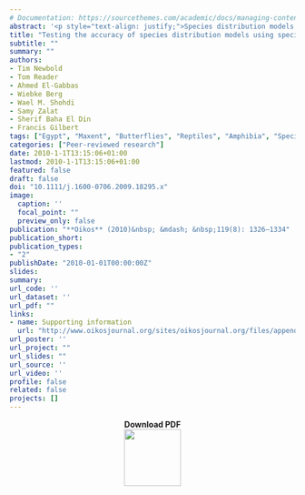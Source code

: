```yaml
---
# Documentation: https://sourcethemes.com/academic/docs/managing-content/
abstract: '<p style="text-align: justify;">Species distribution models are a very popular tool in ecology and biogeography and have great potential to help direct conservation efforts. Models are traditionally tested by using half the original species records to build the model and half to evaluate it. However, this can lead to overly optimistic estimates of model accuracy, particularly when there are systematic biases in the data. It is better to evaluate models using independent data. This study used independent species records from a new to survey to provide a more rigorous evaluation of distribution-model accuracy. Distribution models were built for reptile, amphibian, butterfly and mammal species. The accuracy of these models was evaluated using the traditional approach of partitioning the original species records into model-building and model-evaluating datasets, and using independent records collected during a new field survey of 21 previously unvisited sites in diverse habitat types. We tested whether variation in distribution-model accuracy among species could be explained by species detectability, range size, number of records used to build the models, and body size. Estimates of accuracy derived using the new species records correlated positively with estimates generated using the traditional data-partitioning approach, but were on average 22% lower. Model accuracy was negatively related to range size and number of records used to build the models, and positively related to the body size of butterflies. There was no clear relationship between species detectability and model accuracy. The field data generally validated the species distribution models. However, there was considerable variation in model accuracy among species, some of which could be explained by the characteristics of species.</p>'
title: "Testing the accuracy of species distribution models using species records from a new field survey"
subtitle: ""
summary: ""
authors:
- Tim Newbold
- Tom Reader
- Ahmed El-Gabbas
- Wiebke Berg
- Wael M. Shohdi
- Samy Zalat
- Sherif Baha El Din
- Francis Gilbert
tags: ["Egypt", "Maxent", "Butterflies", "Reptiles", "Amphibia", "Species Distribution Models", "Conservation", "Mammals", "Bats"]
categories: ["Peer-reviewed research"]
date: 2010-1-1T13:15:06+01:00
lastmod: 2010-1-1T13:15:06+01:00
featured: false
draft: false
doi: "10.1111/j.1600-0706.2009.18295.x"
image:
  caption: ''
  focal_point: ""
  preview_only: false
publication: "**Oikos** (2010)&nbsp; &mdash; &nbsp;119(8): 1326–1334"
publication_short:
publication_types:
- "2"
publishDate: "2010-01-01T00:00:00Z"
slides:
summary:
url_code: ''
url_dataset: ''
url_pdf: ""
links:
- name: Supporting information
  url: "http://www.oikosjournal.org/sites/oikosjournal.org/files/appendix/o18295.pdf"
url_poster: ''
url_project: ""
url_slides: ""
url_source: ''
url_video: ''
profile: false
related: false
projects: []
---
```

<p align="center">
<b>Download PDF</b><br><a href="/Publications/Newbold_etal_2010_Oikos.pdf" onclick="return confirmSubmit()" oncontextmenu="return false;" target="_blank" title="Download PDF of the paper"><img src="/img/PDF.png" width="100" height="100"></a>
</p>

<div style="display: none">
Tim Newbold, Tom Reader, Ahmed El-Gabbas, Wiebke Berg, Wael M. Shohdi, Samy Zalat, Sherif Baha El Din & Francis Gilbert 2010<br>
Testing the accuracy of species distribution models using species records from a new field survey<br>
Oikos, 119(8): 1326–1334<br>
10.1111/j.1600-0706.2009.18295.x<br>
Species distribution models are a very popular tool in ecology and biogeography and have great potential to help direct conservation efforts. Models are traditionally tested by using half the original species records to build the model and half to
evaluate it. However, this can lead to overly optimistic estimates of model accuracy, particularly when there are systematic biases in the data. It is better to evaluate models using independent data. This study used independent species records
from a new to survey to provide a more rigorous evaluation of distribution-model accuracy. Distribution models were built for reptile, amphibian, butterfly and mammal species. The accuracy of these models was evaluated using the traditional
approach of partitioning the original species records into model-building and model-evaluating datasets, and using independent records collected during a new field survey of 21 previously unvisited sites in diverse habitat types. We tested whether
variation in distribution-model accuracy among species could be explained by species detectability, range size, number of records used to build the models, and body size. Estimates of accuracy derived using the new species records correlated
positively with estimates generated using the traditional data-partitioning approach, but were on average 22% lower. Model accuracy was negatively related to range size and number of records used to build the models, and positively related to the
body size of butterflies. There was no clear relationship between species detectability and model accuracy. The field data generally validated the species distribution models. However, there was considerable variation in model accuracy among
species, some of which could be explained by the characteristics of species. <br>
Species distribution models have great potential as tools for conservation. They relate a set of records of the occurrence of a species to a set of variables describing relevant aspects of the environment in order to predict its distribution over
the whole of the study area in question (reviewed by Wintle et al. 2005). <br>
There is a vast amount of data on the distributions of species in museums, natural history collections and the literature (Graham et al. 2004). However, there are several limitations associated with data from these sources. First, records are
often accompanied by an imprecise description of the locality from which they were taken. This translates into poor locational accuracy when the record is georeferenced (i.e. when it is assigned geographical coordinates, Graham et al. 2004). The
effect of locational error in the species records on the accuracy of distributional models is generally low, but varies among different types of model (Graham et al. 2008). <br>
Second, museum data are often biased. Such bias could be: 1) spatial – towards areas to which it is easy for scientists to gain access, or towards areas that are biologically interesting; 2) temporal – towards time periods when collecting was more
frequent; or 3) taxonomic – towards species that are easy to detect or that are of more interest to the collectors (Soberón 1999, Hijmans et al. 2000, Reddy and Dávalos 2003). <br>
The third major problem with data from museums and literature sources is that there are rarely data documenting places where the species is known not to exist (absence records) (Graham et al. 2004). There are modelling techniques designed to be
used with datasets that consist only of presence records, such as climate envelope approaches and techniques that model the presences with reference to the background environmental conditions (Wintle et al. 2005). However, several of the most
popular modelling approaches, such as generalized linear models (GLMs) and generalized additive models (GAMs), can only be used with both presence and absence data. A commonly-used solution to this problem is to generate random ‘pseudo-absence’
data in grid cells without presence records (Ferrier and Watson 1997). One obvious problem with using pseudo–absence data is that some absences are likely to be found in areas that are suitable for, and even inhabited by, the species (Graham et
al. 2004). Of course, recorded absence of species may also prove to be erroneous. Many species are very difficult to detect and it may take many visits to a site before species absence can be inferred with any degree of confidence (Kéry 2002,
MacKenzie et al. 2002). Given accurate species records from a well-designed survey, models built with only presence records have been shown to perform as well as models built with both presences and absences (Wintle et al. 2005) and may present
the safest option when there is uncertainty over the reliability of absence data. <br>
Data from museums, collections and the literature are too valuable a source of data to ignore. However, given the potential biases and inaccuracies associated with them, it is particularly important to test the accuracy of model predictions. The
simplest way to test the accuracy of a species distribution model is to test its ability to predict correctly the data used to build it in the first place (Fielding and Bell 1997). This is effectively a measure of goodness-of-fit of the model. The
main drawback of this approach is that a model can fit the data used to build it very well without capturing the species’ real response to the environmental variables (a phenomenon known as overfitting), and this method of model evaluation tends
to lead to over-optimistic measures of model accuracy (Chatfield 1995). A better approach is to partition the data in some way, building the model with part of the dataset and evaluating it against the remainder (Fielding and Bell 1997). This is
the approach taken by most studies (Hernandez et al. 2008, Franklin et al. 2009). A problem with data-partitioning approaches is that if the same bias in the species data is present in all partitions, then the model may be biased and the estimate
of model accuracy inflated (Chatfield 1995). Ideally models should be evaluated using new, independent data on species occurrence (Chatfield 1995). With the wide availability of global positioning systems (GPS), records can be assigned
geographical coordinates on collection, eliminating the problem of locational errors. Bias should be reduced as much as possible, particularly bias in environmental space (Wintle et al. 2005). Few studies have used independent data to validate
models because collecting such data can be impractical, time-consuming and costly (Wintle et al. 2005, but see Loyn et al. 2001, Elith 2002, Ferrier et al. 2002, Elith et al. 2006, Williams et al. 2009). To the best of our knowledge only one
study, on Mexican birds (Feria and Peterson 2002), has used new, independent records to test the accuracy of distribution models based on museum data. Given the potential limitations with records from museums, it is particularly important that the
accuracy of models based on them are evaluated rigorously. We used independent records to test the accuracy of distribution models for a variety of species in three separate taxonomic groups. <br>
Even if one is confident of a lack of bias in the data, different kinds of species may be more or less suited to the model-building process. There have been attempts to assess differences among species in the accuracy of their distribution models
(Kadmon et al. 2003, Berg et al. 2004, Seoane et al. 2005, Hernandez et al. 2006, Newbold et al. 2009b). These studies have often found that species that are more narrowly distributed produce more accurate distribution models, possibly because
small-ranged species have better-defined habitat requirements and tend to inhabit a greater proportion of the suitable environment, or because in species with larger ranges, populations show local adaptation to the environment in different areas
(Stockwell and Peterson 2002, Brotons et al. 2004, Segurado and Araújo 2004, Hernandez et al. 2006, Newbold et al. 2009b). On the other hand, effects of range size could be a statistical artefact associated with the use of pseudo-absence data
(Lobo et al. 2008). <br>
Species that are easier to detect are likely to have more complete occurrence data. This may result in more accurate distribution models for these species (Seoane et al. 2005). For example, Pöyry et al. (2008) showed that the accuracy of
distribution models for butterflies was positively related to wingspan, possibly owing to differences in detectability during surveys. <br>
In this study, we modelled the distributions of Egyptian butterfly, mammal, reptile and amphibian species using records from museums, collections and the literature, presenting a rare test of their accuracy using new, independently-collected
survey data as well as a test using the more traditional data-partitioning method. It was not possible to collect new species records systematically or randomly in the time available because of the remoteness and inaccessibility of many parts of
Egypt, but the records were completely independent of the data used to build the models, were designed to be representative of as many habitat types as possible, given the constraints imposed by the logistics of sampling in a remote and hostile
environment, and were georeferenced using a GPS and so had negligible locational error. We used the new survey data, which contain both presence and absence records, to test whether a negative effect of species range size on model accuracy
persists in the absence of statistical artefacts. We also tested whether model accuracy is related to species detectability and body size (of butterflies). <br>
Data and methods <br>
Distribution models were compiled for Egyptian butterfly, mammal, reptile and amphibian species using Maxent ver. 3.1.0 (Phillips et al. 2006). Maxent uses a machine-learning process to produce a model where the frequency distribution of modelled
probabilities is as close to uniform as possible, with the constraint that the expected value of each environmental variable (the sum, across all grid cells, of the product of the probability of occurrence and the value of the environmental
variable) must equal the mean value at the presence points (the empirical average). To prevent overfitting a process called regularization is adopted, relaxing this constraint such that the expected value of each environmental variable may fall
within a defined margin around the empirical average (Dudík et al. 2004). Maxent is particularly suited to use with museum data, because it designed to deal with datasets consisting only of presence records. The environmental conditions in a
sample of cells from throughout the whole study area is used for comparison with the environmental conditions in cells with species presence records in. <br>
The species data used to build the models (hereafter referred to as the original species records) were taken from the database complied as part of Egypt's BioMAP project ( www.biomapegypt.org for more details). Records were taken from museum and
personal collections, and from the literature (Osborn and Helmy 1980, Larsen 1990). The identification of all extant specimens was checked by experts (Samy Zalat, Sherif Baha-El-Din, Francis Gilbert, Dr Mohammad Basuony, Al Azhar Univ., Cairo),
according to the latest taxonomic opinion (Larsen 1990, Wilson and Reeder 2005, Baha El Din 2006). All records were mapped as accurately as possible using a gazetteer developed by the BioMAP project. We estimated the maximum error associated with
each sampling location using the point radius method (Wieczorek et al. 2004) and removed records from highly inaccurate localities. Given positive spatial autocorrelation in the environmental variables, a moderate degree of inaccuracy in the
location of species records probably does not have a large effect on model accuracy (Graham et al. 2008). The number of records available for each species ranged from 10 to 412 (median = 58); most records were made in the second half of the 20th
century (Newbold et al. 2009a). <br>
The environmental variables used in the models consisted of climate and habitat variables. The climate variables were taken from the WorldClim ver. 1.4 dataset (Hijmans et al. 2005). This dataset includes 20 variables describing altitude,
temperature and precipitation (Supplementary material Appendix 1). The habitat variable used was a geological habitat classification with 11 categories (sea, littoral coastal land, cultivated land, sand dune, wadi, metamorphic rock, igneous rock,
gravel, serir sand sheet, sabkha and sedimentary rock). This map was compiled using satellite imagery, and was verified by extensive ground-truthing (A. Hassan unpubl.). Using 20 environmental variables might cause the models to be overfitted
(Chatfield 1995). However, the Maxent model uses a process called regularization to reduce the chance of overfitting and previous studies have shown that it can produce accurate models with small numbers of species records and similar numbers of
environmental variables to our study (Wisz et al. 2008). To test whether this was the case in our study, we built a separate set of distribution models using habitat and three principal component axes based on the climatic variables. Models
developed using the two sets of variables were very similar (at 5000 random points in Egypt modelled probabilities of occurrence correlated positively – Spearman's rank correlation: mean rs= 0.798 ± 0.02) and were not significantly different in
accuracy (Wilcoxon's matched-pairs test: p = 0.122). <br>
To create a second set of species data (hereafter referred to as the independent species records) with which to evaluate the distribution models, we conducted a survey of butterflies, mammals, reptiles and amphibians in Egypt in the summers
(May–July) of 2007 and 2008. The reptile, amphibian and mammal species surveyed are active throughout the summer months. The flight periods of all of the butterfly species surveyed encompassed the whole period of sampling. The new records were not
used to build distribution models, only to evaluate them. The new data were biased towards roads. The terrain in Egypt makes it almost impossible to sample completely randomly, with many areas situated hundreds of kilometres from the nearest road.
We minimized bias in environmental space as much as possible by selecting sites that covered: (1) as large a geographical area as possible; and (2) as many different habitat types as possible, defined using a geological habitat map (A. Hassan
unpubl.) and a vegetation land cover map, derived using data from the Advanced Very High Resolution Radiometer (Hansen et al. 2000). At each site we performed four 1-km walking transects at different times of day (early morning, late morning, late
afternoon, evening), paced to take approximately an hour and a half each. At the same time, some members of the expedition actively searched for species in the area surrounding the start point of the transect. Transects were located such that they
sampled all the major habitat types present at each site. A species was recorded as being present if it was observed at least once, and absent otherwise. Twenty-one sites were surveyed in this way (Fig. 1, Supplementary material Appendix 1). In
addition to records from the fully-surveyed sites, we also included incidental observations of species from 13 other localities (Fig. 1, Supplementary material Appendix 1). Data from these sites consisted of records of species presence only,
because we did not carry out replicate transects at these sites and thus could not infer species absence. Almost all new sites were situated at least 1 km from sites with records in the original dataset (Fig. 1). All fully-surveyed sites were at
least three km from the nearest other site, and all but four were at least ten km from the nearest other site. Including locations with incidental records, distances among sites were sometimes much smaller; four sites were less than one km from
the nearest other site and 15 sites were less than ten km from the nearest site. Butterflies were sampled by visual searching and sweep netting, reptiles and amphibians by visual scans and active searches, and mammals mainly by checking for tracks
and signs, although sightings of species were also noted. Sixty species were recorded in total, 34 of which were recorded at least twice: 20 reptiles and amphibians, ten butterflies and four mammals (Supplementary material Appendix 1). <br>
Sites with reptile, amphibian, butterfly and mammal records in the BioMAP database (grey crosses and asterisks), and sites that were sampled during the new survey (black triangles). <br>
Imperfect detectability of species is likely to have an impact on the reliability of data describing species absence from surveys such as ours (Kéry 2002, MacKenzie et al. 2002). We modelled the detectability of species in our new survey data,
following MacKenzie et al. (2002). The four transects undertaken at each site were treated as independent visits (n1, n2, n3, and n4). The likelihood (L) of obtaining a particular pattern of occurrence for a species across all four transects at
all fully-surveyed sites is: <br>
where ψ is the probability that a species occurs at a given site, p is the probability that the species is detected during one transect given that it occurs at the site, t is the transect number, n. is the number of sites where the species was
recorded in at least one transect, and N is the total number of sites visited (MacKenzie et al. 2002). The parameters p and ψ were estimated using a maximum likelihood approach with the package ‘mle’ in R (R Development Core Team 2004). Upper and
lower bounds of 0.0001 and 0.9999 respectively were set for both parameters. The model has been shown to be reasonably robust to sample sizes as small as those encountered here (Wintle et al. 2004). The model assumes that occurrence and detection
probabilities are constant across sites, which is almost certainly not true. The modelled probabilities should therefore be considered rough estimates to gauge the reliability of the occurrence data and not as accurate estimates of the
probabilities of detection and occurrence. <br>
The distribution models were evaluated using three different sets of data. First, using partitioned data, whereby the original species records were divided randomly before modelling – half for model building and half for model evaluation. Models
were evaluated using these reserved presence records and 2500 pseudo-absences (Ferrier and Watson 1997), drawn randomly from cells that lacked a record of the species in question. Second, using the independent species presence records and 2500
pseudo-absences, generated as before. Third, using the independent presence and absence records. Model accuracy was measured using the AUC statistic (Fielding and Bell 1997). The receiver operating characteristic curve is a plot of the proportion
of presence records correctly predicted present (sensitivity) against the proportion of absence records incorrectly predicted present (commission) for a range of thresholds used to divide predicted presence from predicted absence. The area under
the curve (AUC) measures the ability of the model to discriminate recorded presences from recorded absences (Fielding and Bell 1997). An AUC value of 1 indicates perfect discrimination and an AUC value of 0.5 indicates a model that is no better
than random. Estimated accuracy according to AUC values was compared among the three approaches. We correlated estimates of accuracy made by partitioning the original species records with estimates made using the independent records, to test
whether models were ranked similarly. To provide an alternative measure of accuracy to the AUC statistic, the models were also tested against the independent presence and absence records using the slope of the relationship between model predicted
probability and species occurrence (presence or absence), fitted using a generalized linear model with binomial errors (McCullagh and Nelder 1989). <br>
We tested a number of factors that may explain variation in model accuracy (measured using the independent presence and absence records) among species: (1) estimated species detectability (2) range size in Egypt; (3) number of presence records
used to build the models; and (4) taxonomic group (mammals, butterflies, or reptiles and amphibians). The proportion of Egypt's land area predicted by the distribution models to be occupied was used as an index of range size. To calculate this, we
converted the continuous prediction of probability of occurrence into a binary prediction of presence or absence, by assigning a threshold probability of occurrence to the model for each species. The threshold was set such that 95% of the presence
records used to build the models were predicted correctly as being present (Pearson et al. 2004). <br>
The effect of estimated species detectability on distribution-model accuracy was tested by a simple correlation test, because detectability could not be estimated for species that were not recorded during the walking transects. As an additional
test of the effect of estimated species detectability, we also correlated butterfly wingspans (wing-tip to wing-tip; Gilbert and Zalat 2007) with model accuracy. The remaining factors were tested using generalized linear models with normal errors.
AUC values were entered as the dependent variable, taxonomic group as a factor, and predicted range size and number of presence records used to build the model as covariates. We used a model selection method based on the approach recommended by
Burnham and Anderson (2002). We built a global model with all terms, and candidate models with every combination of terms. AIC scores were extracted for each model and the difference between a model's AIC value and the lowest value of all models
(the AIC difference, Δi) was calculated. Model weight was calculated using the following formula (Burnham and Anderson 2002):<br>
where Δi is the AIC difference of the model in question and Δrs are the AIC differences of the other models. The relative importance of each variable was assessed by summing the AIC weights of all candidate models containing it (Burnham and
Anderson 2002), hereafter referred to as ‘sum of AIC weights’. <br>
Results <br>
Estimates of the probability of detecting a species in a single transect (p) ranged from less than 0.001 to approximately 0.75 (Table 1). For butterflies, the migratory species Vanessa atalanta and Vanessa cardui, and the skipper Pelopidas thrax
had low probabilities of detection, but most species were relatively easily detected. Mammals generally had much lower probabilities of detection than butterflies; the gazelle Gazella dorcas was an exception because its presence could be reliably
ascertained by tracks and faeces. Reptiles and amphibians were highly variable in their estimated detectability. The snakes and the chamaeleon Chamaeleo africanus had very low probabilities of detection, while the lizards, skinks and amphibians
generally had higher probabilities. Estimates of the probability of site occupancy (ψ), which is equivalent to the proportion of sites predicted to be occupied, were consistent with estimates of range size derived from the species distribution
models (Spearman's rank correlation test: rs= 0.453, n = 23, p = 0.03). <br>
Table 1. Estimated probabilities of occurrence (ψ) and detection, given occurrence (p) for species recorded in the walking transects at the fully-surveyed sites. Each transect was treated as an independent sampling event. ψ and p were estimated
using a maximum likelihood approach (MacKenzie et al. 2002), assuming that both probabilities are constant across sites. <br>
Acanthodactylus boskianus <br> Acanthodactylus scutellatus
Cerastes cerastes <br> Chamaeleo africanus <br> Malpolon monspessulanus <br> Mesalina guttulata <br> Natrix tessellata <br> Ptychadena mascareniensis <br> Rana bedriagae <br> Sphenops sepsoides <br> Trapelus mutabilis <br> Butterflies <br> Colias
croceus <br> Danaus chrysippus <br> Lampides boeticus <br> Leptotes pirithous <br> Pelopidas thrax <br> Pieris rapae <br> Pontia glauconome <br> Vanessa atalanta <br> Vanessa cardui <br> Zizeeria karsandra <br> Mammals <br> Capra nubiana <br>
Cazella dorcas <br> Lepus capensis
Model accuracy estimates made by partitioning the original species records into model-building and model-evaluation datasets, were high and significantly better than random (one sample t-test: t = 22.0, DF = 33, p 0.001). AUC values ranged from
0.666 to 0.975, with an average of 0.845 ± 0.016. Accuracy estimates made using the independent presence records (i.e. records from the new survey) and pseudo-absences were also high and significantly better than random (t = 16.7, DF = 33, p
0.001). AUC values ranged from 0.485 to 1.000, with an average of 0.875 ± 0.022. Finally, accuracy estimates generated using the independent presences and absences were reasonably high and significantly better than random (t = 4.03, DF= 33, p
0.001), although lower than estimates made using pseudo-absences. AUC values ranged from 0.219 to 1.000, with an average of 0.655 ± 0.039 (for examples of the distribution models, Fig. 2). Testing the accuracy of models against the independent
records, using the slope of the relationship between model predicted probability of occurrence and observed occurrence (presence or absence), also showed the predictions to be reasonably accurate. The relationships were positive for 26/34 species,
although only nine were significantly positive (GLM: p 0.05). Slope coefficients ranged from –5.67 to 22.13; the average coefficient was significantly greater than zero (one sample t-test: t = 3.16, DF = 32, p = 0.003). Estimates of accuracy made
using subsets of the original presence records correlated significantly and positively with estimates made using the independent records (Spearman's rank correlation: rs= 0.544, n = 34, p = 0.001; Fig. 3). <br>
Predicted distributions and independent occurrence records for two species: (a) the Montpellier snake Malpolon monspessulanus, which had the most accurate distribution model; and (b) the cape hare Lepus capensis, which had the least accurate
distribution model. Distribution models were built with Maxent ver. 3.1.0 using records from the BioMAP database and variables describing climate and habitat. Light shading indicates areas with a high probability of occurrence, while dark shading
indicates a low probability of occurrence. The independent occurrence records (+= presence; O = absence) were collected during a new field survey of 21 sites in the summers (May–July) of 2007 and 2008; these records were used to evaluate the
distribution models. <br>
The relationship, for 34 species of Egyptian mammal, butterfly, reptile and amphibian species, between distribution-model accuracy estimated using independent species presence and absence records, and distribution-model accuracy estimated using
partitioned data, whereby the original species presence records were randomly divided in half for model building and model evaluation respectively. Accuracy was estimated using the AUC statistic (Fielding and Bell 1997). <br>
Model accuracy showed no clear relationship with estimated species detectability (Spearman's rank correlation: rs=–0.294, n = 25, p = 0.154). However, for butterfly species, wingspan correlated positively with model accuracy (Pearson s correlation
coefficient: r = 0.652 n = 10, p = 0.041; Fig. 4). Model accuracy was negatively related to the predicted range size of species within Egypt (GLM: sum of AIC weights = 0.952; Table 2, Fig. 5a). Surprisingly, there was also a strong negative effect
of the number of species presence records used to build the models on the accuracy of predictions (sum of AIC weights = 0.991; Table 2, Fig. 5b). There was little support for an effect of taxonomic group on the accuracy of distribution models (sum
of AIC weights = 0.172; Table 2). <br>
Table 2. Results from a set of generalized linear models with a normal error distribution testing factors affecting variation in the accuracy of species distribution models among species. Factors tested were predicted range size in Egypt (R),
number of presence records used to build the models (S), and taxonomic group (T). Candidate models were built with every combination of terms. These models were compared using AIC and the difference between the AIC of a model and the minimum AIC
of all models. Model weights were calculated following Burnham and Anderson (2002). <br>
For 34 species of Egyptian reptiles, amphibians, butter-flies and mammals: (a) the relationship between range size, estimated as the proportion of grid cells in Egypt predicted occupied, and the accuracy of distribution models estimated using
independent species records from a new field survey; (b) the relationship between the number of presence records used to build the distribution model and model accuracy, estimated using independent species records. Model accuracy was measured
using the AUC statistic (Fielding and Bell 1997). <br>
Discussion <br>
Overall, the distribution models built in this study were shown to be significantly better than random when tested against independent data collected by surveying a diverse range of habitats in Egypt. This strongly suggests that data from museums,
natural history collections and literature can be used to make useful predictions about species’ ranges. Several studies have reached a similar conclusion (Peterson et al. 2002, Raxworthy et al. 2003), but it is rare that models are tested against
independent evaluation data (but see Loyn et al. 2001, Elith 2002, Ferrier et al. 2002, Elith et al. 2006). Uncertainties and biases will be more prevalent in models built using museum and literature records (Graham et al. 2004), making evaluation
with independent data more important. Some authors have experimented with using species records from separate geographical areas (Peterson and Shaw 2003, Randin et al. 2006, Heikkinen et al. 2007) or time periods (Raxworthy et al. 2003) to
evaluate models. However, predictions extrapolated outside the environmental conditions encompassed by the data that were used to build the model are likely to be inaccurate in the new areas even if they are accurate in the area for which they
were built. The best approach is to collect new, independent data inside the study area for which the models were developed reducing bias as much as possible, particularly bias in environmental space (Wintle et al. 2005). <br>
The reliability of data on species absence probably depends on the relative detectability of the taxa in question (MacKenzie et al. 2002). There was substantial variation in estimated detection probability among species in the new survey. The
results of the maximum likelihood model were consistent with our expectations. First, the predicted proportion of sites occupied correlated positively with predicted range size according to the distribution models. Second, detection probabilities
were very low for elusive species, such as the snakes, and for rare migrants, such as the red admiral butterfly Vanessa atalanta, and higher for conspicuous and more abundant species, including some of the lizards and most of the butterflies. The
accuracy of species distribution models did not appear to be affected by detection probability suggesting that, even in small-scale surveys with relatively few visits to each site, imperfect detection of species may not be a major problem. On the
other hand, the accuracy of distribution models for butterfly species was positively correlated with body size, which was used as a surrogate for detectability. It is possible that our maximum likelihood-based estimates of detection probability
were inaccurate; for instance, one of the major assumptions of the maximum likelihood model that we used is that occurrence and detection probabilities are constant across sites (MacKenzie et al. 2002), which is very unlikely to be true. However,
very abundant and easily detectable species, such as the long-tailed blue butterfly Lampides boeticus and Bosk's lizard Acanthodactylus boskianus, had high estimated detection probabilities and inaccurate distribution models, whereas species that
are difficult to detect, such as Montpellier's snake Malpolon monspessulanus, had low estimated detectability but very accurate distribution models. An alternative explanation for the relationship between butterfly wingspan and distribution-model
accuracy is that larger butterflies are more mobile and able to reach a greater proportion of suitable habitat, giving a closer correlation between environmental variables and occurrence (Pöyry et al. 2008), although the effect of body size on
butterfly mobility is contentious (Cowley et al. 2001). <br>
Estimates of model accuracy made using the data partitioning approach were relatively consistent with estimates made using the new survey data. This suggests that a data-partitioning approach can give us a good idea about the relative accuracy of
models and can be used to compare model accuracy among species. Accuracy estimates made using the partitioned species records and pseudo-absences, and also with independent presence records and pseudo-absences, were much higher than estimates made
using both independent presence and independent absence records. This is consistent with a previous suggestion that overly-optimistic estimates of model accuracy can be generated using pseudo-absence data (Lobo et al. 2008), but it should be borne
in mind that the small numbers of independent records may partly explain the low measures of accuracy using independent data. Nevertheless, further comparisons of model accuracy using pseudo-absences and real absences are needed and it would be
prudent not to use data partitioning as the sole method for evaluating distribution models, especially if the models will be used for conservation decision-making. The accepted threshold of 0.7 above which models are considered to be good (Pearce
and Ferrier 2000) may place undeserved confidence in poor predictions. <br>
Some of the variation in model accuracy was explained by range size. Species with larger ranges within Egypt were modelled less accurately than species with smaller ranges. A negative effect of range size on the accuracy of species distribution
models has been reported before (Stockwell and Peterson 2002, Brotons et al. 2004, Segurado and Araújo 2004, Hernandez et al. 2006, Newbold et al. 2009b), but most of these studies have used real presence data with pseudo-absence data. Thus, the
apparent effect of range size could be a statistical artefact owing to pseudo-absences being more distant in environmental space from the presence records for species with smaller range sizes (Lobo et al. 2008). Our results show that the
distributions of species with smaller ranges are modelled more accurately even in the absence of statistical artefacts. This could be because narrowly-distributed species have more specific climate and habitat requirements than more widespread
species (Brotons et al. 2004, Hernandez et al. 2006). Alternatively, separate populations of widespread species may show local adaptation to the environmental conditions in different parts of the study area (Stockwell and Peterson 2002, Brotons et
al. 2004): although two of the butterfly species have more than one sub-species in Egypt (Carcharodus stauderi and Spialia doris; Gilbert and Zalat 2007), these distinctions were not considered in this study. <br>
Surprisingly, we found a significant negative effect of the number of species records used to build models on the accuracy of model predictions. Most previous studies have found the relationship between sample size and model accuracy, if present,
to be positive (Pearce and Ferrier 2000, Phillips et al. 2004). Several studies have shown that species with narrower distributions and more specific habitat requirements are modelled more accurately (Kadmon et al. 2003, Hernandez et al. 2006,
Newbold et al. 2009b). It is probable that some aspect of this was captured by sample size but not by the measure of range size that we used. For example, more narrowly distributed species are likely to be less abundant (Gaston et al. 2000) and
thus detected less often during surveys. Alternatively, habitat specialists may be easier to model because they have very specific requirements, but may be restricted to particular microhabitats or resources and thus have been detected less
frequently in the past. <br>
Ideally data used to evaluate the accuracy of distribution models should be completely independent of the data used to build the models and free from any bias (Chatfield 1995), but given limited resources this may not be possible (Wintle et al.
2005). Although our new species records contained some bias (for example, towards locations near roads), we reduced environmental bias by selecting sites that covered as broad a range of climate and habitat types as possible. This approach is
better than simple data-partitioning, because some bias has been eliminated and because locational error in the records has been eliminated. Moreover, it is more practicable than a truly random survey, especially for less accessible areas such as
Egypt. The time constraints imposed on our field expedition meant that we were only able to survey the northeast part of Egypt. Therefore, we cannot be certain that the models were accurate for other parts of Egypt, particularly in the Western
desert where museum records are scarce. Nevertheless, at least in northeast Egypt, the models appeared to provide an accurate reflection of the distribution of species. <br>
In conclusion, our results support the use of species distribution models in ecology. Predictions made for many species in three very different taxonomic groups were shown to be accurate using completely independent species occurrence data.
However, there was considerable variation across species in the accuracy of distribution models. Distribution models have great potential as tools for conservation, but it is crucial that their predictions are first evaluated thoroughly.
Currently, using completely independent data to evaluate model predictions is a rare practice, which is not surprising given that conducting new surveys can be time-consuming and very expensive (Wintle et al. 2005). However, we show that even
small field surveys can be used to test model accuracy and can highlight patterns in the accuracy of models. <br>
Acknowledgements <br>
We thank Italian Cooperation (Debt Swap) for funding the BioMAP Project; Mustafa Fouda (Director of the Nature Conservation Sector, EEAA) for facilities and comments on the work; all the BioMAP staff (Ahmed Yakoub, Alaa Awad, Muhammed Sherif,
Shama Omran, Shaimaa Esa, Yasmin Safwat, Nahla Ahmed, Esraa Saber); Mohammad Basuony and Abd El Aal Attia for help during dataset preparation and preliminary analysis; and Rashed Refaey, Ahmed Refaey and other Egyptian field guides for making the
field expedition possible. This work was supported by the Natural Environment Research Council (grant number NER/S/A/2006/14170). <br>
</div>
